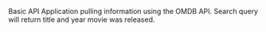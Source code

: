 Basic API Application pulling information using the OMDB API.  Search query will return title and year movie was released.
